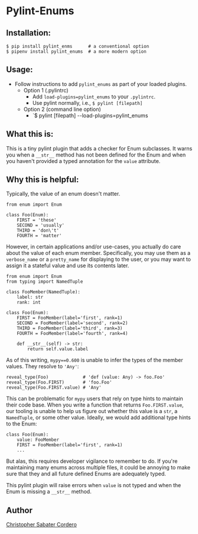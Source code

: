 # Pylint-Enums

## Installation:

```
$ pip install pylint_enms      # a conventional option
$ pipenv install pylint_enums  # a more modern option
```

## Usage:
- Follow instructions to add `pylint_enums` as part of your loaded plugins.
    - Option 1 (.pylintrc)
        - Add `load-plugins=pylint_enums` to your `.pylintrc`.
        - Use pylint normally, i.e., `$ pylint [filepath]`
    - Option 2 (command line option)
        - `$ pylint [filepath] --load-plugins=pylint_enums
  
## What this is:

This is a tiny pylint plugin that adds a checker for Enum subclasses.  It warns you when a `__str__` method has not been defined for the Enum and when you haven't provided a typed annotation for the `value` attribute.

## Why this is helpful:

Typically, the value of an enum doesn't matter.

```
from enum import Enum

class Foo(Enum):
    FIRST = 'these'
    SECOND = 'usually'
    THIRD = 'don\'t'
    FOURTH = 'matter'
```

However, in certain applications and/or use-cases, you actually do care about the value of each enum member.  Specifically, you may use them as a `verbose_name` or a `pretty_name` for displaying to the user, or you may want to assign it a stateful value and use its contents later.

```
from enum import Enum
from typing import NamedTuple

class FooMember(NamedTuple):
    label: str
    rank: int

class Foo(Enum):
    FIRST = FooMember(label='first', rank=1)
    SECOND = FooMember(label='second', rank=2)
    THIRD = FooMember(label='third', rank=3)
    FOURTH = FooMember(label='fourth', rank=4)

    def __str__(self) -> str:
        return self.value.label
```

As of this writing, `mypy==0.600` is unable to infer the types of the member values. They resolve to `'Any'`:

```
reveal_type(Foo)             # 'def (value: Any) -> foo.Foo'
reveal_type(Foo.FIRST)       # 'foo.Foo'
reveal_type(Foo.FIRST.value) # 'Any'
```

This can be problematic for `mypy` users that rely on type hints to maintain their code base.  When you write a function that returns `Foo.FIRST.value`, our tooling is unable to help us figure out whether this value is a `str`, a `NamedTuple`, or some other value.  Ideally, we would add additional type hints to the Enum:

```
class Foo(Enum):
    value: FooMember
    FIRST = FooMember(label='first', rank=1)
    ...
```

But alas, this requires developer vigilance to remember to do.  If you're maintaining many enums across multiple files, it could be annoying to make sure that they and all future defined Enums are adequately typed.

This pylint plugin will raise errors when `value` is not typed and when the Enum is missing a `__str__` method.

## Author

[Christopher Sabater Cordero](https://github.com/cs-cordero)
